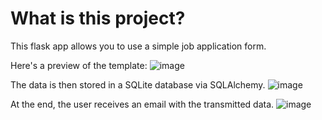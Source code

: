 # What is this project?
This flask app allows you to use a simple job application form. 
    
Here's a preview of the template:
![image](https://github.com/julienco03/webdev/assets/85078802/ea83a146-9201-4a11-ab0f-bc8eed8c31c0)
    
The data is then stored in a SQLite database via SQLAlchemy.
![image](https://github.com/julienco03/webdev/assets/85078802/067fa720-03e3-412d-af96-a6166a520334)
    
At the end, the user receives an email with the transmitted data.
![image](https://github.com/julienco03/webdev/assets/85078802/b921cc53-15a9-43e1-b096-7b1e19c2e7d3)

